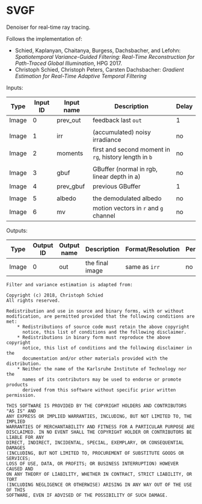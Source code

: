 # SVGF

Denoiser for real-time ray tracing.

Follows the implementation of:

- Schied, Kaplanyan, Chaitanya, Burgess, Dachsbacher, and Lefohn: *Spatiotemporal Variance-Guided Filtering: Real-Time Reconstruction for Path-Traced Global Illumination*, HPG 2017.
- Christoph Schied, Christoph Peters, Carsten Dachsbacher: *Gradient Estimation for Real-Time Adaptive Temporal Filtering*

Inputs:

| Type  | Input ID | Input name   | Description                                                 | Delay |
|-------|----------|--------------|-------------------------------------------------------------|-------|
| Image | 0        | prev_out     | feedback last `out`                                         | 1     |
|       |
| Image | 1        | irr          | (accumulated) noisy irradiance                              | no    |
| Image | 2        | moments      | first and second moment in `rg`, history length in `b`      | no    |
|       |
| Image | 3        | gbuf         | GBuffer (normal in rgb, linear depth in a)                  | no    |
| Image | 4        | prev_gbuf    | previous GBuffer                                            | 1     |
|       |
| Image | 5        | albedo       | the demodulated albedo                                      | no    |
| Image | 6        | mv           | motion vectors in `r` and `g` channel                       | no    |

Outputs:

| Type  | Output ID | Output name | Description                                                 | Format/Resolution        | Persistent |
|-------|-----------|-------------|-------------------------------------------------------------|--------------------------|------------|
| Image | 0         | out         | the final image                                             | same as `irr`            | no         |


```
Filter and variance estimation is adapted from:

Copyright (c) 2018, Christoph Schied
All rights reserved.

Redistribution and use in source and binary forms, with or without
modification, are permitted provided that the following conditions are met:
    * Redistributions of source code must retain the above copyright
      notice, this list of conditions and the following disclaimer.
    * Redistributions in binary form must reproduce the above copyright
      notice, this list of conditions and the following disclaimer in the
      documentation and/or other materials provided with the distribution.
    * Neither the name of the Karlsruhe Institute of Technology nor the
      names of its contributors may be used to endorse or promote products
      derived from this software without specific prior written permission.

THIS SOFTWARE IS PROVIDED BY THE COPYRIGHT HOLDERS AND CONTRIBUTORS "AS IS" AND
ANY EXPRESS OR IMPLIED WARRANTIES, INCLUDING, BUT NOT LIMITED TO, THE IMPLIED
WARRANTIES OF MERCHANTABILITY AND FITNESS FOR A PARTICULAR PURPOSE ARE
DISCLAIMED. IN NO EVENT SHALL THE COPYRIGHT HOLDER OR CONTRIBUTORS BE LIABLE FOR ANY
DIRECT, INDIRECT, INCIDENTAL, SPECIAL, EXEMPLARY, OR CONSEQUENTIAL DAMAGES
(INCLUDING, BUT NOT LIMITED TO, PROCUREMENT OF SUBSTITUTE GOODS OR SERVICES;
LOSS OF USE, DATA, OR PROFITS; OR BUSINESS INTERRUPTION) HOWEVER CAUSED AND
ON ANY THEORY OF LIABILITY, WHETHER IN CONTRACT, STRICT LIABILITY, OR TORT
(INCLUDING NEGLIGENCE OR OTHERWISE) ARISING IN ANY WAY OUT OF THE USE OF THIS
SOFTWARE, EVEN IF ADVISED OF THE POSSIBILITY OF SUCH DAMAGE.
```

